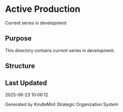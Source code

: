 # Active Production

Current series in development

## Purpose
This directory contains current series in development.

## Structure

## Last Updated
2025-06-23 10:06:12

Generated by KindleMint Strategic Organization System
